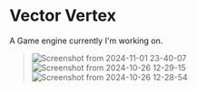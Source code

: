 # Vector Vertex
 A Game engine currently I'm working on.

> ![Screenshot from 2024-11-01 23-40-07](https://github.com/user-attachments/assets/f4ff5cef-dd30-4cd3-88cc-7eebfaa6bfcd)
> ![Screenshot from 2024-10-26 12-29-15](https://github.com/user-attachments/assets/cd23b405-5b57-43b9-ad9b-4f7db34ddb7d)
> ![Screenshot from 2024-10-26 12-28-54](https://github.com/user-attachments/assets/319d25d9-b4e4-4e54-af29-0eac25252e13)



 
